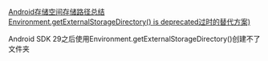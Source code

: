 [Android存储空间存储路径总结](https://blog.csdn.net/hxl517116279/article/details/90607250)   
[Environment.getExternalStorageDirectory() is deprecated过时的替代方案)](https://blog.csdn.net/shving/article/details/101057082) 

Android SDK 29之后使用Environment.getExternalStorageDirectory()创建不了文件夹
